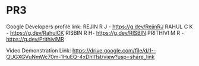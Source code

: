 # PR3

Google Developers profile link: REJIN R J - https://g.dev/RejinRJ
                                RAHUL C K - https://g.dev/RahulCK
                                RISBIN R H- https://g.dev/RISBIN
                                PRITHIVI M R - https://g.dev/PrithiviMR        

Video Demonstration Link: https://drive.google.com/file/d/1--QUGXGVuNmWc70m-1HuEQ-4xDhIl1st/view?usp=share_link
